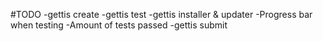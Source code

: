 #TODO
    -gettis create
    -gettis test
    -gettis installer & updater
    -Progress bar when testing
    -Amount of tests passed
    -gettis submit
